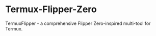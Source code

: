 # Termux-Flipper-Zero
TermuxFlipper - a comprehensive Flipper Zero-inspired multi-tool for Termux. 
